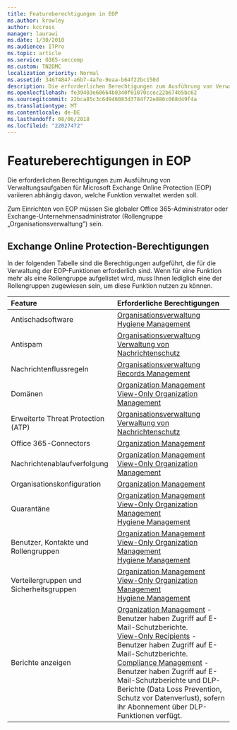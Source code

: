 ```yaml
---
title: Featureberechtigungen in EOP
ms.author: krowley
author: kccross
manager: laurawi
ms.date: 1/30/2018
ms.audience: ITPro
ms.topic: article
ms.service: O365-seccomp
ms.custom: TN2DMC
localization_priority: Normal
ms.assetid: 34674847-a6b7-4a7e-9eaa-b64f22bc150d
description: Die erforderlichen Berechtigungen zum Ausführung von Verwaltungsaufgaben für Microsoft Exchange Online Protection (EOP) variieren abhängig davon, welche Funktion verwaltet werden soll.
ms.openlocfilehash: fe39403e60664b0340f01070ccec22b674b5bc62
ms.sourcegitcommit: 22bca85c3c6d946083d3784f72e886c068d49f4a
ms.translationtype: MT
ms.contentlocale: de-DE
ms.lasthandoff: 08/06/2018
ms.locfileid: "22027472"
---
```

# <a name="feature-permissions-in-eop"></a>Featureberechtigungen in EOP

Die erforderlichen Berechtigungen zum Ausführung von Verwaltungsaufgaben für Microsoft Exchange Online Protection (EOP) variieren abhängig davon, welche Funktion verwaltet werden soll. 
  
Zum Einrichten von EOP müssen Sie globaler Office 365-Administrator oder Exchange-Unternehmensadministrator (Rollengruppe „Organisationsverwaltung") sein.
  
## <a name="exchange-online-protection-permissions"></a>Exchange Online Protection-Berechtigungen

In der folgenden Tabelle sind die Berechtigungen aufgeführt, die für die Verwaltung der EOP-Funktionen erforderlich sind. Wenn für eine Funktion mehr als eine Rollengruppe aufgelistet wird, muss Ihnen lediglich eine der Rollengruppen zugewiesen sein, um diese Funktion nutzen zu können.
  
|**Feature**|**Erforderliche Berechtigungen**|
|:-----|:-----|
|Antischadsoftware  <br/> |[Organisationsverwaltung](http://technet.microsoft.com/library/0bfd21c1-86ac-4369-86b7-aeba386741c8.aspx) <br/> [Hygiene Management](http://technet.microsoft.com/library/fc0a9ec2-9c3d-42f6-8442-8603fb29d464.aspx) <br/> |
|Antispam  <br/> |[Organisationsverwaltung](http://technet.microsoft.com/library/0bfd21c1-86ac-4369-86b7-aeba386741c8.aspx) <br/> [Verwaltung von Nachrichtenschutz](http://technet.microsoft.com/library/fc0a9ec2-9c3d-42f6-8442-8603fb29d464.aspx) <br/> |
|Nachrichtenflussregeln  <br/> |[Organisationsverwaltung](http://technet.microsoft.com/library/0bfd21c1-86ac-4369-86b7-aeba386741c8.aspx) <br/> [Records Management](http://technet.microsoft.com/library/0e0c95ce-6109-4591-b86d-c6cfd44d21f5.aspx) <br/> |
|Domänen  <br/> |[Organization Management](http://technet.microsoft.com/library/0bfd21c1-86ac-4369-86b7-aeba386741c8.aspx) <br/> [View-Only Organization Management](http://technet.microsoft.com/library/c514c6d0-0157-4c52-9ec6-441d9a30f3df.aspx) <br/> |
|Erweiterte Threat Protection (ATP)  <br/> |[Organisationsverwaltung](http://technet.microsoft.com/library/0bfd21c1-86ac-4369-86b7-aeba386741c8.aspx) <br/> [Verwaltung von Nachrichtenschutz](http://technet.microsoft.com/library/fc0a9ec2-9c3d-42f6-8442-8603fb29d464.aspx) <br/> |
|Office 365-Connectors  <br/> |[Organization Management](http://technet.microsoft.com/library/0bfd21c1-86ac-4369-86b7-aeba386741c8.aspx) <br/> |
|Nachrichtenablaufverfolgung  <br/> |[Organization Management](http://technet.microsoft.com/library/0bfd21c1-86ac-4369-86b7-aeba386741c8.aspx) <br/> [View-Only Organization Management](http://technet.microsoft.com/library/c514c6d0-0157-4c52-9ec6-441d9a30f3df.aspx) <br/> |
|Organisationskonfiguration  <br/> |[Organization Management](http://technet.microsoft.com/library/0bfd21c1-86ac-4369-86b7-aeba386741c8.aspx) <br/> |
|Quarantäne  <br/> |[Organization Management](http://technet.microsoft.com/library/0bfd21c1-86ac-4369-86b7-aeba386741c8.aspx) <br/> [View-Only Organization Management](http://technet.microsoft.com/library/c514c6d0-0157-4c52-9ec6-441d9a30f3df.aspx) <br/> [Hygiene Management](http://technet.microsoft.com/library/fc0a9ec2-9c3d-42f6-8442-8603fb29d464.aspx) <br/> |
|Benutzer, Kontakte und Rollengruppen  <br/> |[Organization Management](http://technet.microsoft.com/library/0bfd21c1-86ac-4369-86b7-aeba386741c8.aspx) <br/> [View-Only Organization Management](http://technet.microsoft.com/library/c514c6d0-0157-4c52-9ec6-441d9a30f3df.aspx) <br/> [Hygiene Management](http://technet.microsoft.com/library/fc0a9ec2-9c3d-42f6-8442-8603fb29d464.aspx) <br/> |
|Verteilergruppen und Sicherheitsgruppen  <br/> |[Organization Management](http://technet.microsoft.com/library/0bfd21c1-86ac-4369-86b7-aeba386741c8.aspx) <br/> [View-Only Organization Management](http://technet.microsoft.com/library/c514c6d0-0157-4c52-9ec6-441d9a30f3df.aspx) <br/> [Hygiene Management](http://technet.microsoft.com/library/fc0a9ec2-9c3d-42f6-8442-8603fb29d464.aspx) <br/> |
|Berichte anzeigen  <br/> |[Organization Management](http://technet.microsoft.com/library/0bfd21c1-86ac-4369-86b7-aeba386741c8.aspx) - Benutzer haben Zugriff auf E-Mail-Schutzberichte.  <br/> [View-Only Recipients](http://technet.microsoft.com/library/37e66b92-81d3-412f-b7a9-e1bb8cbeb468.aspx) - Benutzer haben Zugriff auf E-Mail-Schutzberichte.  <br/> [Compliance Management](http://technet.microsoft.com/library/b91b23a4-e9c7-4bd0-9ee3-ec5cb498da15.aspx) - Benutzer haben Zugriff auf E-Mail-Schutzberichte und DLP-Berichte (Data Loss Prevention, Schutz vor Datenverlust), sofern ihr Abonnement über DLP-Funktionen verfügt.  <br/> |
   

